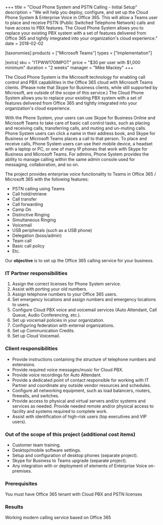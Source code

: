 +++
title = "Cloud Phone System and PSTN Calling - Initial Setup"
description = "We will help you deploy, configure, and set up the Cloud Phone System & Enterprise Voice in Office 365. This will allow a Teams user to place and receive PSTN (Public Switched Telephone Network) calls and have access to PBX features. The Cloud Phone System allows you to replace your existing PBX system with a set of features delivered from Office 365 and tightly integrated into your organization's cloud experience."
date = 2018-02-02

[taxonomies]
products = ["Microsoft Teams"]
types = ["Implementation"]

[extra]
sku = "ITPWW170IMPOT"
price = "$30 per user with $1,000 minimum"
duration = "2 weeks"
manager = "Mike Mackey"
+++

The Cloud Phone System is the Microsoft technology for enabling call control
and PBX capabilities in the Office 365 cloud with Microsoft
Teams clients. (Please note that Skype for Business clients, while still supported by
Microsoft, are outside of the scope of this service.) The Cloud Phone System
allows you to replace your existing PBX system with a set of
features delivered from Office 365 and tightly integrated into your
organization's cloud experience.

With the Phone System, your users can use Skype for Business Online and
Microsoft Teams to take care of basic call control tasks, such as
placing and receiving calls, transferring calls, and muting and
un-muting calls. Phone System users can click a name in their address
book, and Skype for Business or Microsoft Teams places a call to that
person. To place and receive calls, Phone System users can use their
mobile device, a headset with a laptop or PC, or one of many IP phones
that work with Skype for Business and Microsoft Teams. For admins, Phone
System provides the ability to manage calling within the same admin
console used for messaging, collaboration, and so on.

The project provides enterprise voice functionality to Teams in Office
365 / Microsoft 365 with the following features:

-   PSTN calling using Teams
-   Call hold/retrieve
-   Call transfer
-   Call forwarding
-   Camp On
-   Distinctive Ringing
-   Simultaneous Ringing
-   Voicemail
-   USB peripherals (such as a USB phone)
-   Delegation (boss/admin)
-   Team call
-   Basic call policy
-   Etc.

Our **objective** is to set up the Office 365 calling service for your
business.

### IT Partner responsibilities

1.  Assign the correct licenses for Phone System service.
2.  Assist with porting your old numbers.
3.  Assign telephone numbers to your Office 365 users.
4.  Set emergency locations and assign numbers and emergency locations
    to users.
5.  Configure Cloud PBX voice and voicemail services (Auto
    Attendant, Call Queue, Audio Conferencing, etc.).
6.  Set up voicemail policies in your organization.
7.  Configuring federation with external organizations.
8.  Set up Communication Credits.
9.  Set up Cloud Voicemail.

### Client responsibilities

-   Provide instructions containing the structure of telephone numbers
    and extensions.
-   Provide required voice messages/music for Cloud PBX.
-   Provide voice recordings for Auto Attendant.
-   Provide a dedicated point of contact responsible for working with IT
    Partner and coordinate any outside vendor resources and schedules.
-   Configure all networking equipment, such as load balancers, routers,
    firewalls, and switches.
-   Provide access to physical and virtual servers and/or systems and
    services as needed. Provide needed remote and/or physical access to
    facility and systems required to complete work.
-   Assist with identification of high-risk users (top executives and
    VIP users).

### Out of the scope of this project (additional cost items)

-   Customer team training.
-   Desktop/mobile software settings.
-   Setup and configuration of desktop phones (separate project).
-   Skype for Business to Teams upgrade (separate project).
-   Any integration with or deployment of elements of Enterprise Voice
    on-premises.

### Prerequisites

You must have Office 365 tenant with Cloud PBX and
PSTN licenses

### Results

Working modern calling service based on Office 365
